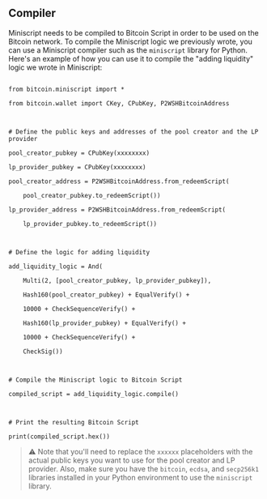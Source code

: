 ## Compiler 
Miniscript needs to be compiled to Bitcoin Script in order to be used on the Bitcoin network. To compile the Miniscript logic we previously wrote, you can use a Miniscript compiler such as the `miniscript` library for Python. Here's an example of how you can use it to compile the "adding liquidity" logic we wrote in Miniscript:

```

from bitcoin.miniscript import *

from bitcoin.wallet import CKey, CPubKey, P2WSHBitcoinAddress



# Define the public keys and addresses of the pool creator and the LP provider

pool_creator_pubkey = CPubKey(xxxxxxxx)

lp_provider_pubkey = CPubKey(xxxxxxxx)

pool_creator_address = P2WSHBitcoinAddress.from_redeemScript(

    pool_creator_pubkey.to_redeemScript())

lp_provider_address = P2WSHBitcoinAddress.from_redeemScript(

    lp_provider_pubkey.to_redeemScript())



# Define the logic for adding liquidity

add_liquidity_logic = And(

    Multi(2, [pool_creator_pubkey, lp_provider_pubkey]),

    Hash160(pool_creator_pubkey) + EqualVerify() + 

    10000 + CheckSequenceVerify() + 

    Hash160(lp_provider_pubkey) + EqualVerify() + 

    10000 + CheckSequenceVerify() + 

    CheckSig())



# Compile the Miniscript logic to Bitcoin Script

compiled_script = add_liquidity_logic.compile()



# Print the resulting Bitcoin Script

print(compiled_script.hex())

```
> :warning: Note that you'll need to replace the `xxxxxx` placeholders with the actual public keys you want to use for the pool creator and LP provider. Also, make sure you have the `bitcoin`, `ecdsa`, and `secp256k1` libraries installed in your Python environment to use the `miniscript` library.
